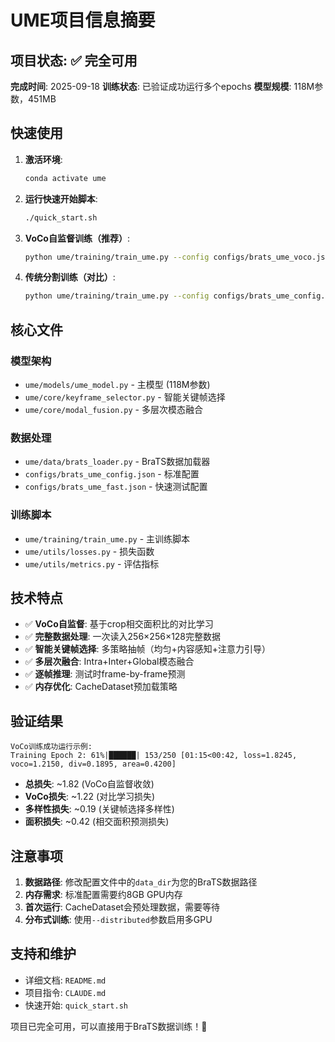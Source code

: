 # UME项目信息摘要

## 项目状态: ✅ 完全可用

**完成时间**: 2025-09-18
**训练状态**: 已验证成功运行多个epochs
**模型规模**: 118M参数，451MB

## 快速使用

1. **激活环境**:
   ```bash
   conda activate ume
   ```

2. **运行快速开始脚本**:
   ```bash
   ./quick_start.sh
   ```

3. **VoCo自监督训练（推荐）**:
   ```bash
   python ume/training/train_ume.py --config configs/brats_ume_voco.json
   ```

4. **传统分割训练（对比）**:
   ```bash
   python ume/training/train_ume.py --config configs/brats_ume_config.json
   ```

## 核心文件

### 模型架构
- `ume/models/ume_model.py` - 主模型 (118M参数)
- `ume/core/keyframe_selector.py` - 智能关键帧选择
- `ume/core/modal_fusion.py` - 多层次模态融合

### 数据处理
- `ume/data/brats_loader.py` - BraTS数据加载器
- `configs/brats_ume_config.json` - 标准配置
- `configs/brats_ume_fast.json` - 快速测试配置

### 训练脚本
- `ume/training/train_ume.py` - 主训练脚本
- `ume/utils/losses.py` - 损失函数
- `ume/utils/metrics.py` - 评估指标

## 技术特点

- ✅ **VoCo自监督**: 基于crop相交面积比的对比学习
- ✅ **完整数据处理**: 一次读入256×256×128完整数据
- ✅ **智能关键帧选择**: 多策略抽帧（均匀+内容感知+注意力引导）
- ✅ **多层次融合**: Intra+Inter+Global模态融合
- ✅ **逐帧推理**: 测试时frame-by-frame预测
- ✅ **内存优化**: CacheDataset预加载策略

## 验证结果

```
VoCo训练成功运行示例:
Training Epoch 2: 61%|██████| 153/250 [01:15<00:42, loss=1.8245, voco=1.2150, div=0.1895, area=0.4200]
```

- **总损失**: ~1.82 (VoCo自监督收敛)
- **VoCo损失**: ~1.22 (对比学习损失)
- **多样性损失**: ~0.19 (关键帧选择多样性)
- **面积损失**: ~0.42 (相交面积预测损失)

## 注意事项

1. **数据路径**: 修改配置文件中的`data_dir`为您的BraTS数据路径
2. **内存需求**: 标准配置需要约8GB GPU内存
3. **首次运行**: CacheDataset会预处理数据，需要等待
4. **分布式训练**: 使用`--distributed`参数启用多GPU

## 支持和维护

- 详细文档: `README.md`
- 项目指令: `CLAUDE.md`
- 快速开始: `quick_start.sh`

项目已完全可用，可以直接用于BraTS数据训练！🚀